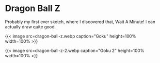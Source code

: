 # Dragon Ball Z


Probably my first ever sketch, where I discovered that, Wait A Minute! I can actually draw quite good.

{{< image src=dragon-ball-z.webp caption="Goku" height=100% width=100% >}}

{{< image src=dragon-ball-z-2.webp caption="Goku 2" height=100% width=100% >}}

